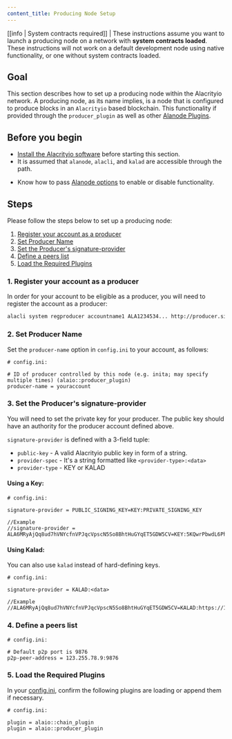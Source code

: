 ```yaml
---
content_title: Producing Node Setup
---
```


[[info | System contracts required]]
| These instructions assume you want to launch a producing node on a network with **system contracts loaded**. These instructions will not work on a default development node using native functionality, or one without system contracts loaded.

## Goal

This section describes how to set up a producing node within the Alacrityio network. A producing node, as its name implies, is a node that is configured to produce blocks in an `Alacrityio` based blockchain. This functionality if provided through the `producer_plugin` as well as other [Alanode Plugins](../../03_plugins/index.md).

## Before you begin

- [Install the Alacrityio software](../../../00_install/index.md) before starting this section.
- It is assumed that `alanode`, `alacli`, and `kalad` are accessible through the path.

[//]: # " THIS IS A COMMENT LINK BELOW IS BROKEN "
[//]: # " If you built Alacrityio using shell scripts, make sure to run the  Install Script ../../../00_install/01_build-from-source/01_shell-scripts/03_install-alacrityio-binaries.md "

- Know how to pass [Alanode options](../../02_usage/00_alanode-options.md) to enable or disable functionality.

## Steps

Please follow the steps below to set up a producing node:

1. [Register your account as a producer](#1-register-your-account-as-a-producer)
2. [Set Producer Name](#2-set-producer-name)
3. [Set the Producer's signature-provider](#3-set-the-producers-signature-provider)
4. [Define a peers list](#4-define-a-peers-list)
5. [Load the Required Plugins](#5-load-the-required-plugins)

### 1. Register your account as a producer

In order for your account to be eligible as a producer, you will need to register the account as a producer:

```sh
alacli system regproducer accountname1 ALA1234534... http://producer.site Antarctica
```

### 2. Set Producer Name

Set the `producer-name` option in `config.ini` to your account, as follows:

```console
# config.ini:

# ID of producer controlled by this node (e.g. inita; may specify multiple times) (alaio::producer_plugin)
producer-name = youraccount
```

### 3. Set the Producer's signature-provider

You will need to set the private key for your producer. The public key should have an authority for the producer account defined above.

`signature-provider` is defined with a 3-field tuple:

- `public-key` - A valid Alacrityio public key in form of a string.
- `provider-spec` - It's a string formatted like `<provider-type>:<data>`
- `provider-type` - KEY or KALAD

#### Using a Key:

```console
# config.ini:

signature-provider = PUBLIC_SIGNING_KEY=KEY:PRIVATE_SIGNING_KEY

//Example
//signature-provider = ALA6MRyAjQq8ud7hVNYcfnVPJqcVpscN5So8BhtHuGYqET5GDW5CV=KEY:5KQwrPbwdL6PhXujxW37FSSQZ1JiwsST4cqQzDeyXtP79zkvFD3
```

#### Using Kalad:

You can also use `kalad` instead of hard-defining keys.

```console
# config.ini:

signature-provider = KALAD:<data>

//Example
//ALA6MRyAjQq8ud7hVNYcfnVPJqcVpscN5So8BhtHuGYqET5GDW5CV=KALAD:https://127.0.0.1:88888
```

### 4. Define a peers list

```console
# config.ini:

# Default p2p port is 9876
p2p-peer-address = 123.255.78.9:9876
```

### 5. Load the Required Plugins

In your [config.ini](../index.md), confirm the following plugins are loading or append them if necessary.

```console
# config.ini:

plugin = alaio::chain_plugin
plugin = alaio::producer_plugin
```
